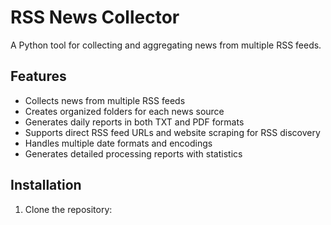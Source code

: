# RSS News Collector

A Python tool for collecting and aggregating news from multiple RSS feeds.

## Features

- Collects news from multiple RSS feeds
- Creates organized folders for each news source
- Generates daily reports in both TXT and PDF formats
- Supports direct RSS feed URLs and website scraping for RSS discovery
- Handles multiple date formats and encodings
- Generates detailed processing reports with statistics

## Installation

1. Clone the repository: 